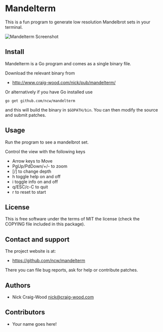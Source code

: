 Mandelterm
==========

This is a fun program to generate low resolution Mandelbrot sets in
your terminal.

![Mandelterm Screenshot](http://www.craig-wood.com/nick/large/mandelterm.png)

Install
-------

Mandelterm is a Go program and comes as a single binary file.

Download the relevant binary from

- http://www.craig-wood.com/nick/pub/mandelterm/

Or alternatively if you have Go installed use

    go get github.com/ncw/mandelterm

and this will build the binary in `$GOPATH/bin`.  You can then modify
the source and submit patches.

Usage
-----

Run the program to see a mandelbrot set.

Control the view with the following keys

  * Arrow keys to Move
  * PgUp/PdDown/+/- to zoom
  * [/] to change depth
  * h toggle help on and off
  * i toggle info on and off
  * q/ESC/c-C to quit
  * r to reset to start

License
-------

This is free software under the terms of MIT the license (check the
COPYING file included in this package).

Contact and support
-------------------

The project website is at:

- https://github.com/ncw/mandelterm

There you can file bug reports, ask for help or contribute patches.

Authors
-------

- Nick Craig-Wood <nick@craig-wood.com>

Contributors
------------

- Your name goes here!
